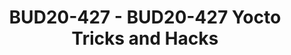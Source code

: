 ---
categories:
- BUD20
image:
  featured: 'true'
  path: https://static.linaro.org/connect/bud20/images/BUD20-427.png
session_id: BUD20-427
session_speakers:
- speaker_bio: Specialized in RDK media client stack mostly works in Westeros Compositor,
    Metrological's WPE Framework, Digital Rights Management and so on.
  speaker_company: L&T Technology Services, Comcast assignee for Linaro
  speaker_image: http://avatars.sched.co/8/51/8935382/avatar.jpg.320x320px.jpg?7f7
  speaker_name: Moorthy Baskaravenkatraman Sambamoorthy
  speaker_position: Senior Engineer at L&T Technology services Ltd., Comcast assignee
    from Linaro MultiMedia Working Group
  speaker_role: attendee, speaker
session_track: Tools
tag: session
tags: Tools
title: BUD20-427 - BUD20-427 Yocto Tricks and Hacks
---